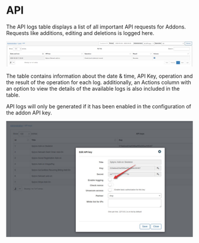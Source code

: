 API
===

The API logs table displays a list of all important API requests for Addons. Requests like additions, editing and deletions is logged here.

![API logs](API_logs.png)

The table contains information about the date & time, API Key, operation and the result of the operation for each log. additionally, an Actions column with an option to view the details of the available logs is also included in the table.

API logs will only be generated if it has been enabled in the configuration of the addon API key.

![API Key](API_key.png)
